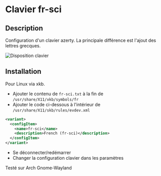 # Clavier fr-sci

## Description
Configuration d'un clavier azerty. La principale différence est l'ajout des lettres grecques.

![Disposition clavier](https://github.com/hadrien-lem/clavier-fr-sci/keyboard-layout.png)

## Installation
Pour Linux via xkb.

* Ajouter le contenu de `fr-sci.txt` à la fin de `/usr/share/X11/xkb/symbols/fr`
* Ajouter le code ci-dessous à l'intérieur de `/usr/share/X11/skb/rules/evdev.xml`
```xml
<variant>
  <configItem>
    <name>fr-sci</name>
    <description>French (fr-sci)</description>
  </configItem>
</variant>
```
* Se déconnecter/redémarrer
* Changer la configuration clavier dans les paramètres


Testé sur Arch Gnome-Wayland
